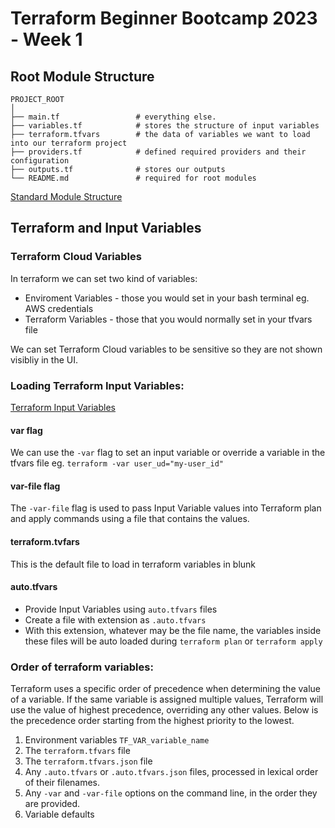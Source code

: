 # Terraform Beginner Bootcamp 2023 - Week 1

## Root Module Structure
```
PROJECT_ROOT
│
├── main.tf                 # everything else.
├── variables.tf            # stores the structure of input variables
├── terraform.tfvars        # the data of variables we want to load into our terraform project
├── providers.tf            # defined required providers and their configuration
├── outputs.tf              # stores our outputs
└── README.md               # required for root modules
```
[Standard Module Structure](https://developer.hashicorp.com/terraform/language/modules/develop/structure)

## Terraform and Input Variables

### Terraform Cloud Variables

In terraform we can set two kind of variables:
- Enviroment Variables - those you would set in your bash terminal eg. AWS credentials
- Terraform Variables - those that you would normally set in your tfvars file

We can set Terraform Cloud variables to be sensitive so they are not shown visibliy in the UI.

### Loading Terraform Input Variables:

[Terraform Input Variables](https://developer.hashicorp.com/terraform/language/values/variables)

#### var flag
We can use the `-var` flag to set an input variable or override a variable in the tfvars file eg. `terraform -var user_ud="my-user_id"`

#### var-file flag

The `-var-file` flag is used to pass Input Variable values into Terraform plan and apply commands using a file that contains the values.

#### terraform.tvfars

This is the default file to load in terraform variables in blunk

#### auto.tfvars

- Provide Input Variables using `auto.tfvars` files
- Create a file with extension as `.auto.tfvars`
- With this extension, whatever may be the file name, the variables inside these files will be auto loaded during `terraform plan` or `terraform apply`

### Order of terraform variables:

Terraform uses a specific order of precedence when determining the value of a variable. If the same variable is assigned multiple values, Terraform will use the value of highest precedence, overriding any other values. Below is the precedence order starting from the highest priority to the lowest.

1) Environment variables `TF_VAR_variable_name`
2) The `terraform.tfvars` file
3) The `terraform.tfvars.json` file
4) Any `.auto.tfvars` or `.auto.tfvars.json` files, processed in lexical order of their filenames.
5) Any `-var` and `-var-file` options on the command line, in the order they are provided.
6) Variable defaults
